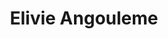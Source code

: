 ---
title: "Elivie Angouleme"
url: /saint-yrieix-sur-charente/elivie-angouleme/
shop: Sanitätshaus
---